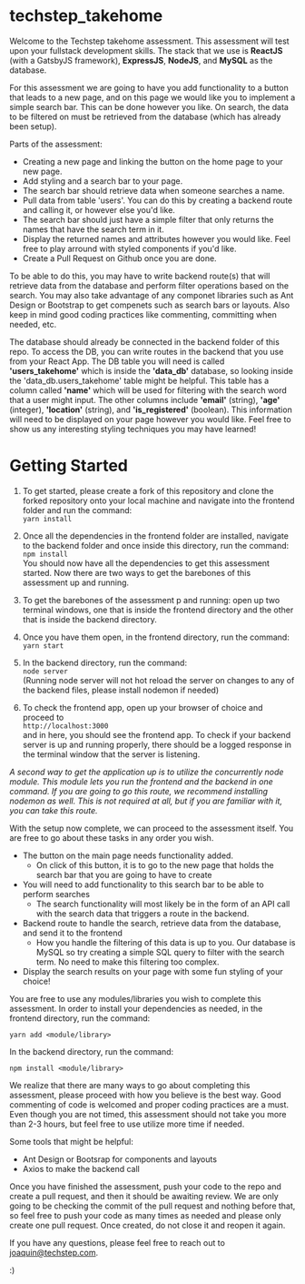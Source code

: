 # techstep_takehome
Welcome to the Techstep takehome assessment. This assessment will test upon your fullstack development skills. The stack that we use is **ReactJS** (with a GatsbyJS framework), **ExpressJS**, **NodeJS**, and **MySQL** as the database. 

For this assessment we are going to have you add functionality to a button that leads to a new page, and on this page we would like you to implement a simple search bar. This can be done however you like. On search, the data to be filtered on must be retrieved from the database (which has already been setup). 

Parts of the assessment:
- Creating a new page and linking the button on the home page to your new page.
- Add styling and a search bar to your page.
- The search bar should retrieve data when someone searches a name.
- Pull data from table 'users'. You can do this by creating a backend route and calling it, or however else you'd like.
- The search bar should just have a simple filter that only returns the names that have the search term in it.
- Display the returned names and attributes however you would like. Feel free to play arround with styled components if you'd like.
- Create a Pull Request on Github once you are done.

To be able to do this, you may have to write backend route(s) that will retrieve data from the database and perform filter operations based on the search. You may also take advantage of any componet libraries such as Ant Design or Bootstrap to get compenets such as search bars or layouts. Also keep in mind good coding practices like commenting, committing when needed, etc.

The database should already be connected in the backend folder of this repo. To access the DB, you can write routes in the backend that you use from your React App. The DB table you will need is called **'users_takehome'** which is inside the **'data_db'** database, so looking inside the 'data_db.users_takehome' table might be helpful. This table has a column called **'name'** which will be used for filtering with the search word that a user might input. The other columns include **'email'** (string), **'age'** (integer), **'location'** (string), and **'is_registered'** (boolean). This information will need to be displayed on your page however you would like. Feel free to show us any interesting styling techniques you may have learned!

# Getting Started

1) To get started, please create a fork of this repository and clone the forked repository onto your local machine and navigate into the frontend folder and run the command:  
`yarn install` 

2) Once all the dependencies in the frontend folder are installed, navigate to the backend folder and once inside this directory, run the command:  
`npm install`  
You should now have all the dependencies to get this assessment started. Now there are two ways to get the barebones of this assessment up and running.  
  
3) To get the barebones of the assessment p and running: open up two terminal windows, one that is inside the frontend directory and the other that is inside the backend directory. 

4) Once you have them open, in the frontend directory, run the command:  
`yarn start`  

5) In the backend directory, run the command:  
`node server`  
(Running node server will not hot reload the server on changes to any of the backend files, please install nodemon if needed)  
6) To check the frontend app, open up your browser of choice and proceed to  
`http://localhost:3000`  
and in here, you should see the frontend app. To check if your backend server is up and running properly, there should be a logged response in the terminal window that the server is listening.  
  
*A second way to get the application up is to utilize the concurrently node module. This module lets you run the frontend and the backend in one command. If you are going to go this route, we recommend installing nodemon as well. This is not required at all, but if you are familiar with it, you can take this route.*
  
With the setup now complete, we can proceed to the assessment itself. You are free to go about these tasks in any order you wish. 
* The button on the main page needs functionality added.  
  * On click of this button, it is to go to the new page that holds the search bar that you are going to have to create  
* You will need to add functionality to this search bar to be able to perform searches  
  * The search functionality will most likely be in the form of an API call with the search data that triggers a route in the backend.  
* Backend route to handle the search, retrieve data from the database, and send it to the frontend  
  * How you handle the filtering of this data is up to you. Our database is MySQL so try creating a simple SQL query to filter with the search term. No need to make this filtering too complex.  
* Display the search results on your page with some fun styling of your choice!  

You are free to use any modules/libraries you wish to complete this assessment. In order to install your dependencies as needed, in the frontend directory, run the command:  

`yarn add <module/library>`  

In the backend directory, run the command:  

`npm install <module/library>`  

  
We realize that there are many ways to go about completing this assessment, please proceed with how you believe is the best way. Good commenting of code is welcomed and proper coding practices are a must. Even though you are not timed, this assessment should not take you more than 2-3 hours, but feel free to use utilize more time if needed.  

Some tools that might be helpful:
- Ant Design or Bootsrap for components and layouts
- Axios to make the backend call
  
Once you have finished the assessment, push your code to the repo and create a pull request, and then it should be awaiting review. We are only going to be checking the commit of the pull request and nothing before that, so feel free to push your code as many times as needed and please only create one pull request. Once created, do not close it and reopen it again. 

If you have any questions, please feel free to reach out to joaquin@techstep.com. 

:)
